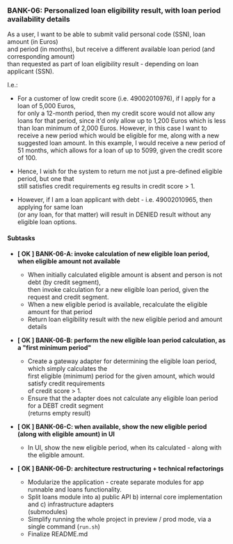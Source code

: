 ### BANK-06: Personalized loan eligibility result, with loan period availability details

As a user, I want to be able to submit valid personal code (SSN), loan amount (in Euros)  
and period (in months), but receive a different available loan period (and corresponding amount)  
than requested as part of loan eligibility result - depending on loan applicant (SSN).


I.e.:
*  For a customer of low credit score (i.e. 49002010976), if I apply for a loan of 5,000 Euros,  
   for only a 12-month period, then my credit score would not allow any loans for that period,
   since it'd only allow up to 1,200 Euros which is less than loan minimum of 2,000 Euros.
   However, in this case I want to receive a new period which would be eligible for me, along
   with a new suggested loan amount. In this example, I would receive a new period of 51 months,
   which allows for a loan of up to 5099, given the credit score of 100.  

  
* Hence, I wish for the system to return me not just a pre-defined eligible period, but one that  
  still satisfies credit requirements eg results in credit score > 1.

  
* However, if I am a loan applicant with debt - i.e. 49002010965, then applying for same loan  
  (or any loan, for that matter) will result in DENIED result without any eligible loan options.


#### Subtasks

* **\[ OK ] BANK-06-A: invoke calculation of new eligible loan period, when eligible amount not available**
    * When initially calculated eligible amount is absent and person is not debt (by credit segment),  
      then invoke calculation for a new eligible loan period, given the request and credit segment.
    * When a new eligible period is available, recalculate the eligible amount for that period
    * Return loan eligibility result with the new eligible period and amount details

* **\[ OK ] BANK-06-B: perform the new eligible loan period calculation, as a "first minimum period"**
    * Create a gateway adapter for determining the eligible loan period, which simply calculates the  
      first eligible (minimum) period for the given amount, which would satisfy credit requirements  
      of credit score > 1.
    * Ensure that the adapter does not calculate any eligible loan period for a DEBT credit segment  
      (returns empty result)

* **\[ OK ] BANK-06-C: when available, show the new eligible period (along with eligible amount) in UI**
    * In UI, show the new eligible period, when its calculated - along with the eligible amount.  


* **\[ OK ] BANK-06-D: architecture restructuring + technical refactorings**
    * Modularize the application - create separate modules for app runnable and loans functionality.
    * Split loans module into a) public API b) internal core implementation and c) infrastructure adapters  
      (submodules)
    * Simplify running the whole project in preview / prod mode, via a single command (`run.sh`)
    * Finalize README.md
